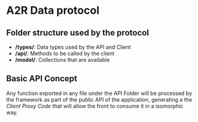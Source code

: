 # A2R Data protocol

## Folder structure used by the protocol

- **/types/**:  Data types used by the API and Client
- **/api/**: Methods to be called by the client
- **/model/**:  Collections that are available

## Basic API Concept

Any function exported in any file under the API Folder will be processed by the framework as part of the public API of the application, generating a the *Client Proxy Code* that will allow the front to consume it in a isomorphic way.

